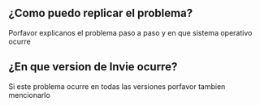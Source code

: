 ## ¿Como puedo replicar el problema?
Porfavor explicanos el problema paso a paso y en que sistema operativo ocurre

## ¿En que version de Invie ocurre?
Si este problema ocurre en todas las versiones porfavor tambien mencionarlo
